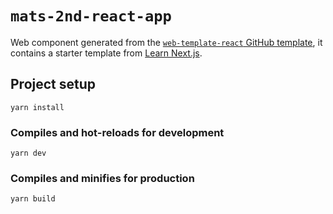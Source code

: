 # `mats-2nd-react-app`

Web component generated from the [`web-template-react` GitHub template](https://github.com/mkdevops-se/web-template-react),
it contains a starter template from [Learn Next.js](https://nextjs.org/learn).

## Project setup

    yarn install


### Compiles and hot-reloads for development

    yarn dev


### Compiles and minifies for production

    yarn build
